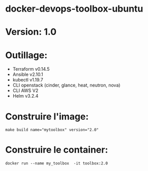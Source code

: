 # docker-devops-toolbox-ubuntu
# Version: 1.0

# Outillage:  
- Terraform v0.14.5
- Ansible v2.10.1
- kubectl v1.19.7 
- CLI openstack (cinder, glance, heat, neutron, nova)
- CLI AWS V2
- Helm v3.2.4

# Construire l'image:  
```
make build name="mytoolbox" version="2.0"
```
# Construire le container:
`docker run --name my_toolbox  -it toolbox:2.0 `

